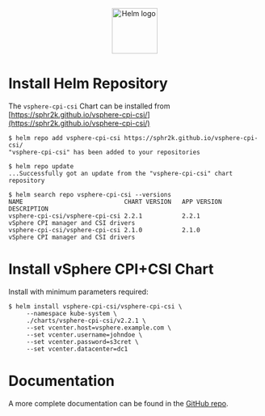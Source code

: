 <p align="center">
  <a href="https://helm.sh"><img src="https://helm.sh/img/helm.svg" alt="Helm logo" title="Helm" height="90"/></a>&nbsp;
</p>

# Install Helm Repository

The `vsphere-cpi-csi` Chart can be installed from [https://sphr2k.github.io/vsphere-cpi-csi/](https://sphr2k.github.io/vsphere-cpi-csi/)

```
$ helm repo add vsphere-cpi-csi https://sphr2k.github.io/vsphere-cpi-csi/
"vsphere-cpi-csi" has been added to your repositories

$ helm repo update
...Successfully got an update from the "vsphere-cpi-csi" chart repository

$ helm search repo vsphere-cpi-csi --versions
NAME                            CHART VERSION   APP VERSION     DESCRIPTION
vsphere-cpi-csi/vsphere-cpi-csi 2.2.1           2.2.1           vSphere CPI manager and CSI drivers
vsphere-cpi-csi/vsphere-cpi-csi 2.1.0           2.1.0           vSphere CPI manager and CSI drivers
````

# Install vSphere CPI+CSI Chart

Install with minimum parameters required:

```
$ helm install vsphere-cpi-csi/vsphere-cpi-csi \
     --namespace kube-system \
     ./charts/vsphere-cpi-csi/v2.2.1 \
     --set vcenter.host=vsphere.example.com \
     --set vcenter.username=johndoe \
     --set vcenter.password=s3cret \
     --set vcenter.datacenter=dc1
```

# Documentation

A more complete documentation can be found in the [GitHub repo](https://github.com/sphr2k/vsphere-cpi-csi).
